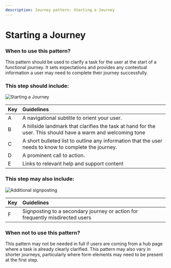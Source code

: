 ```yaml
---
description: Journey pattern: Starting a Journey
---
```


# Starting a Journey

### When to use this pattern?  

This pattern should be used to clarify a task for the user at the start of a functional journey. It sets expectations and provides any contextual information a user may need to complete their journey successfully. 
 
### This step should include:  

![Starting a Journey](https://user-images.githubusercontent.com/3082819/82550706-e33add80-9b56-11ea-80d9-1fbc03c1403d.png)

| Key | Guidelines |
| :--- | :--- |
| A | A navigational subtitle to orient your user. |
| B | A hillside landmark that clarifies the task at hand for the user. This should have a warm and welcoming tone |
| C | A short bulleted list to outline any information that the user needs to know to complete the journey. |
| D | A prominent call to action. |
| E | Links to relevant help and support content | 
 
### This step may also include: 

![Additional signposting](https://user-images.githubusercontent.com/3082819/82550723-e930be80-9b56-11ea-8294-e4d1bdb5c09d.png)

| Key | Guidelines |
| :--- | :--- |
| F | Signposting to a secondary journey or action for frequently misdirected users  |  


### When not to use this pattern?  

This pattern may not be needed in full if users are coming from a hub page where a task is already clearly clarified. This pattern may also vary in shorter journeys, particularly where form elements may need to be present at the first step.





